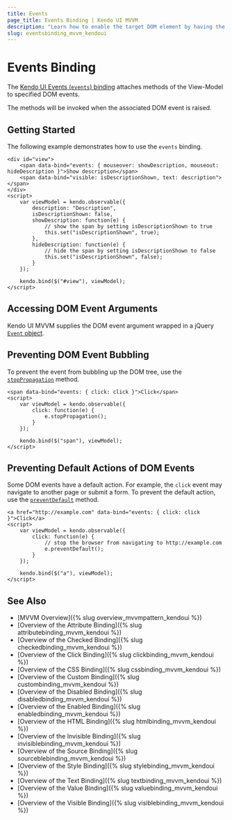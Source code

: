 ```yaml
---
title: Events
page_title: Events Binding | Kendo UI MVVM
description: "Learn how to enable the target DOM element by having the View-Model value return true values in Kendo UI MVVM."
slug: eventsbinding_mvvm_kendoui
---
```


# Events Binding

The [Kendo UI Events (`events`) binding](http://demos.telerik.com/kendo-ui/mvvm/event) attaches methods of the View-Model to specified DOM events.

The methods will be invoked when the associated DOM event is raised.

## Getting Started

The following example demonstrates how to use the `events` binding.

    <div id="view">
        <span data-bind="events: { mouseover: showDescription, mouseout: hideDescription }">Show description</span>
        <span data-bind="visible: isDescriptionShown, text: description"></span>
    </div>
    <script>
        var viewModel = kendo.observable({
            description: "Description",
            isDescriptionShown: false,
            showDescription: function(e) {
                // show the span by setting isDescriptionShown to true
                this.set("isDescriptionShown", true);
            },
            hideDescription: function(e) {
                // hide the span by setting isDescriptionShown to false
                this.set("isDescriptionShown", false);
            }
        });

        kendo.bind($("#view"), viewModel);
    </script>

## Accessing DOM Event Arguments

Kendo UI MVVM supplies the DOM event argument wrapped in a jQuery [`Event` object](http://api.jquery.com/category/events/event-object/).

## Preventing DOM Event Bubbling

To prevent the event from bubbling up the DOM tree, use the [`stopPropagation`](http://api.jquery.com/event.stopPropagation/) method.

    <span data-bind="events: { click: click }">Click</span>
    <script>
        var viewModel = kendo.observable({
            click: function(e) {
                e.stopPropagation();
            }
        });

        kendo.bind($("span"), viewModel);
    </script>

## Preventing Default Actions of DOM Events

Some DOM events have a default action. For example, the `click` event may navigate to another page or submit a form. To prevent the default action, use the [`preventDefault`](http://api.jquery.com/event.preventDefault/) method.

    <a href="http://example.com" data-bind="events: { click: click }">Click</a>
    <script>
        var viewModel = kendo.observable({
            click: function(e) {
                // stop the browser from navigating to http://example.com
                e.preventDefault();
            }
        });

        kendo.bind($("a"), viewModel);
    </script>

## See Also

* [MVVM Overview]({% slug overview_mvvmpattern_kendoui %})
* [Overview of the Attribute Binding]({% slug attributebinding_mvvm_kendoui %})
* [Overview of the Checked Binding]({% slug checkedbinding_mvvm_kendoui %})
* [Overview of the Click Binding]({% slug clickbinding_mvvm_kendoui %})
* [Overview of the CSS Binding]({% slug cssbinding_mvvm_kendoui %})
* [Overview of the Custom Binding]({% slug custombinding_mvvm_kendoui %})
* [Overview of the Disabled Binding]({% slug disabledbinding_mvvm_kendoui %})
* [Overview of the Enabled Binding]({% slug enabledbinding_mvvm_kendoui %})
* [Overview of the HTML Binding]({% slug htmlbinding_mvvm_kendoui %})
* [Overview of the Invisible Binding]({% slug invisiblebinding_mvvm_kendoui %})
* [Overview of the Source Binding]({% slug sourceblebinding_mvvm_kendoui %})
* [Overview of the Style Binding]({% slug stylebinding_mvvm_kendoui %})
* [Overview of the Text Binding]({% slug textbinding_mvvm_kendoui %})
* [Overview of the Value Binding]({% slug valuebinding_mvvm_kendoui %})
* [Overview of the Visible Binding]({% slug visiblebinding_mvvm_kendoui %})
